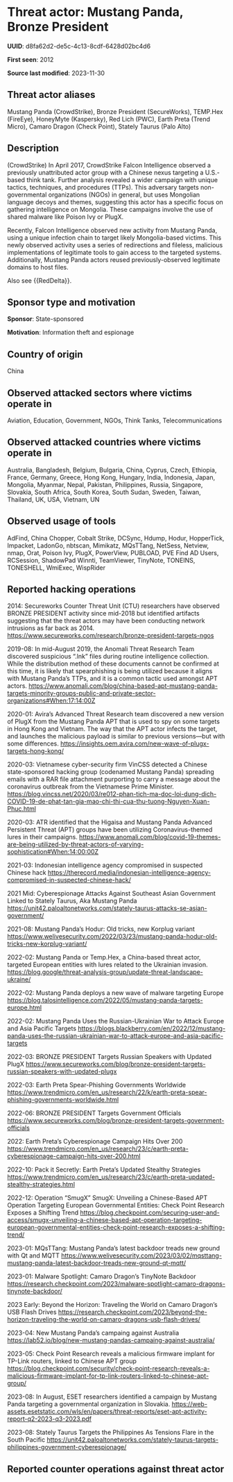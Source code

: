 # Threat actor: Mustang Panda, Bronze President

**UUID**: d8fa62d2-de5c-4c13-8cdf-6428d02bc4d6

**First seen**: 2012

**Source last modified**: 2023-11-30

## Threat actor aliases

Mustang Panda (CrowdStrike), Bronze President (SecureWorks), TEMP.Hex (FireEye), HoneyMyte (Kaspersky), Red Lich (PWC), Earth Preta (Trend Micro), Camaro Dragon (Check Point), Stately Taurus (Palo Alto)

## Description

(CrowdStrike) In April 2017, CrowdStrike Falcon Intelligence observed a previously unattributed actor group with a Chinese nexus targeting a U.S.-based think tank. Further analysis revealed a wider campaign with unique tactics, techniques, and procedures (TTPs). This adversary targets non-governmental organizations (NGOs) in general, but uses Mongolian language decoys and themes, suggesting this actor has a specific focus on gathering intelligence on Mongolia. These campaigns involve the use of shared malware like Poison Ivy or PlugX.

Recently, Falcon Intelligence observed new activity from Mustang Panda, using a unique infection chain to target likely Mongolia-based victims. This newly observed activity uses a series of redirections and fileless, malicious implementations of legitimate tools to gain access to the targeted systems. Additionally, Mustang Panda actors reused previously-observed legitimate domains to host files.

Also see {{RedDelta}}.

## Sponsor type and motivation

**Sponsor**: State-sponsored

**Motivation**: Information theft and espionage


## Country of origin

China

## Observed attacked sectors where victims operate in

Aviation, Education, Government, NGOs, Think Tanks, Telecommunications

## Observed attacked countries where victims operate in

Australia, Bangladesh, Belgium, Bulgaria, China, Cyprus, Czech, Ethiopia, France, Germany, Greece, Hong Kong, Hungary, India, Indonesia, Japan, Mongolia, Myanmar, Nepal, Pakistan, Philippines, Russia, Singapore, Slovakia, South Africa, South Korea, South Sudan, Sweden, Taiwan, Thailand, UK, USA, Vietnam, UN

## Observed usage of tools

AdFind, China Chopper, Cobalt Strike, DCSync, Hdump, Hodur, HopperTick, Impacket, LadonGo, nbtscan, Mimikatz, MQsTTang, NetSess, Netview, nmap, Orat, Poison Ivy, PlugX, PowerView, PUBLOAD, PVE Find AD Users, RCSession, ShadowPad Winnti, TeamViewer, TinyNote, TONEINS, TONESHELL, WmiExec, WispRider

## Reported hacking operations

2014: Secureworks Counter Threat Unit (CTU) researchers have observed BRONZE PRESIDENT activity since mid-2018 but identified artifacts suggesting that the threat actors may have been conducting network intrusions as far back as 2014.
https://www.secureworks.com/research/bronze-president-targets-ngos

2019-08: In mid-August 2019, the Anomali Threat Research Team discovered suspicious “.lnk” files during routine intelligence collection. While the distribution method of these documents cannot be confirmed at this time, it is likely that spearphishing is being utilized because it aligns with Mustang Panda’s TTPs, and it is a common tactic used amongst APT actors.
https://www.anomali.com/blog/china-based-apt-mustang-panda-targets-minority-groups-public-and-private-sector-organizations#When:17:14:00Z

2020-01: Avira’s Advanced Threat Research team discovered a new version of PlugX from the Mustang Panda APT that is used to spy on some targets in Hong Kong and Vietnam. The way that the APT actor infects the target, and launches the malicious payload is similar to previous versions—but with some differences.
https://insights.oem.avira.com/new-wave-of-plugx-targets-hong-kong/

2020-03: Vietnamese cyber-security firm VinCSS detected a Chinese state-sponsored hacking group (codenamed Mustang Panda) spreading emails with a RAR file attachment purporting to carry a message about the coronavirus outbreak from the Vietnamese Prime Minister.
https://blog.vincss.net/2020/03/re012-phan-tich-ma-doc-loi-dung-dich-COVID-19-de-phat-tan-gia-mao-chi-thi-cua-thu-tuong-Nguyen-Xuan-Phuc.html

2020-03: ATR identified that the Higaisa and Mustang Panda Advanced Persistent Threat (APT) groups have been utilizing Coronavirus-themed lures in their campaigns.
https://www.anomali.com/blog/covid-19-themes-are-being-utilized-by-threat-actors-of-varying-sophistication#When:14:00:00Z

2021-03: Indonesian intelligence agency compromised in suspected Chinese hack
https://therecord.media/indonesian-intelligence-agency-compromised-in-suspected-chinese-hack/

2021 Mid: Cyberespionage Attacks Against Southeast Asian Government Linked to Stately Taurus, Aka Mustang Panda
https://unit42.paloaltonetworks.com/stately-taurus-attacks-se-asian-government/

2021-08: Mustang Panda’s Hodur: Old tricks, new Korplug variant
https://www.welivesecurity.com/2022/03/23/mustang-panda-hodur-old-tricks-new-korplug-variant/

2022-02: Mustang Panda or Temp.Hex, a China-based threat actor, targeted European entities with lures related to the Ukrainian invasion.
https://blog.google/threat-analysis-group/update-threat-landscape-ukraine/

2022-02: Mustang Panda deploys a new wave of malware targeting Europe
https://blog.talosintelligence.com/2022/05/mustang-panda-targets-europe.html

2022-02: Mustang Panda Uses the Russian-Ukrainian War to Attack Europe and Asia Pacific Targets
https://blogs.blackberry.com/en/2022/12/mustang-panda-uses-the-russian-ukrainian-war-to-attack-europe-and-asia-pacific-targets

2022-03: BRONZE PRESIDENT Targets Russian Speakers with Updated PlugX
https://www.secureworks.com/blog/bronze-president-targets-russian-speakers-with-updated-plugx

2022-03: Earth Preta Spear-Phishing Governments Worldwide
https://www.trendmicro.com/en_us/research/22/k/earth-preta-spear-phishing-governments-worldwide.html

2022-06: BRONZE PRESIDENT Targets Government Officials
https://www.secureworks.com/blog/bronze-president-targets-government-officials

2022: Earth Preta’s Cyberespionage Campaign Hits Over 200
https://www.trendmicro.com/en_us/research/23/c/earth-preta-cyberespionage-campaign-hits-over-200.html

2022-10: Pack it Secretly: Earth Preta’s Updated Stealthy Strategies
https://www.trendmicro.com/en_us/research/23/c/earth-preta-updated-stealthy-strategies.html

2022-12: Operation “SmugX”
SmugX: Unveiling a Chinese-Based APT Operation Targeting European Governmental Entities: Check Point Research Exposes a Shifting Trend
https://blog.checkpoint.com/securing-user-and-access/smugx-unveiling-a-chinese-based-apt-operation-targeting-european-governmental-entities-check-point-research-exposes-a-shifting-trend/

2023-01: MQsTTang: Mustang Panda’s latest backdoor treads new ground with Qt and MQTT
https://www.welivesecurity.com/2023/03/02/mqsttang-mustang-panda-latest-backdoor-treads-new-ground-qt-mqtt/

2023-01: Malware Spotlight: Camaro Dragon’s TinyNote Backdoor
https://research.checkpoint.com/2023/malware-spotlight-camaro-dragons-tinynote-backdoor/

2023 Early: Beyond the Horizon: Traveling the World on Camaro Dragon’s USB Flash Drives
https://research.checkpoint.com/2023/beyond-the-horizon-traveling-the-world-on-camaro-dragons-usb-flash-drives/

2023-04: New Mustang Panda’s campaing against Australia
https://lab52.io/blog/new-mustang-pandas-campaing-against-australia/

2023-05: Check Point Research reveals a malicious firmware implant for TP-Link routers, linked to Chinese APT group
https://blog.checkpoint.com/security/check-point-research-reveals-a-malicious-firmware-implant-for-tp-link-routers-linked-to-chinese-apt-group/

2023-08: In August, ESET researchers identified a campaign by Mustang Panda targeting a governmental organization in Slovakia.
https://web-assets.esetstatic.com/wls/en/papers/threat-reports/eset-apt-activity-report-q2-2023-q3-2023.pdf

2023-08: Stately Taurus Targets the Philippines As Tensions Flare in the South Pacific
https://unit42.paloaltonetworks.com/stately-taurus-targets-philippines-government-cyberespionage/

## Reported counter operations against threat actor





